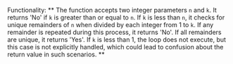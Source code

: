 Functionality: ** The function accepts two integer parameters `n` and `k`. It returns 'No' if `k` is greater than or equal to `n`. If `k` is less than `n`, it checks for unique remainders of `n` when divided by each integer from 1 to `k`. If any remainder is repeated during this process, it returns 'No'. If all remainders are unique, it returns 'Yes'. If `k` is less than 1, the loop does not execute, but this case is not explicitly handled, which could lead to confusion about the return value in such scenarios. **